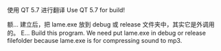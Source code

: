 使用 QT 5.7 进行翻译
Use QT 5.7 for build!

额... 建立后，把 lame.exe 放到 debug 或 release 文件夹中，其实它是外调用的。
E... Build this program. We need put lame.exe in debug or release filefolder because lame.exe is for compressing sound to mp3.
